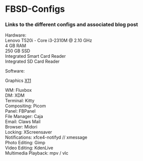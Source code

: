 # FBSD-Configs
<h3>Links to the different configs and associated blog post</h3>
Hardware: <br>
Lenovo T520i - Core i3-2310M @ 2.10 GHz <br>
4 GB RAM <br>
250 GB SSD <br>
Integrated Smart Card Reader <br>
Integrated SD Card Reader <br>

Software: <br>

<p>Graphics <a href="https://github.com/KLD997/FBSD-Configs/tree/main/xorg.conf.d/">X11</a></p>
WM: Fluxbox <br>
DM: XDM <br>
Terminal: Kitty <br>
Compositing: Picom <br>
Panel: FBPanel <br>
File Manager: Caja <br>
Email: Claws Mail <br>
Browser: Midori <br>
Locking: XScreensaver <br>
Notifications: xfce4-notifyd // xmessage <br>
Photo Editing: Gimp <br>
Video Editing: KdenLive <br>
Multimedia Playback: mpv / vlc <br>

